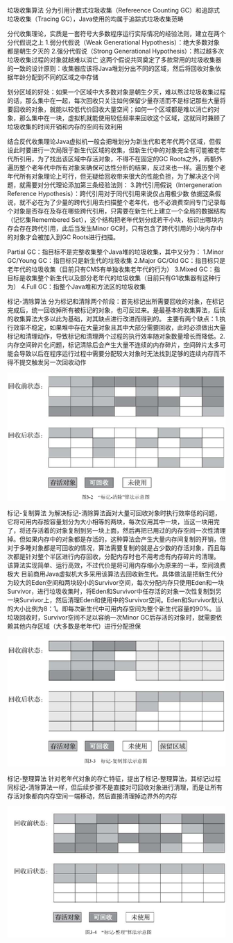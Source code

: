垃圾收集算法
分为引用计数式垃圾收集（Refereence Counting GC）和追踪式垃圾收集（Tracing GC），Java使用的均属于追踪式垃圾收集范畴

分代收集理论，实质是一套符号大多数程序运行实际情况的经验法则，建立在两个分代假说之上
1.弱分代假说（Weak Generational Hypothesis）：绝大多数对象都是朝生夕灭的
2.强分代假说（Strong Generational Hypothesis）：熬过越多次垃圾收集过程的对象就越难以消亡
这两个假说共同奠定了多款常用的垃圾收集器的一致的设计原则：收集器应该将Java堆划分出不同的区域，然后将回收对象依据年龄分配到不同的区域之中存储

划分区域的好处：如果一个区域中大多数对象是朝生夕灭，难以熬过垃圾收集过程的话，那么集中在一起，每次回收只关注如何保留少量存活而不是标记那些大量将要回收的对象，就能以较低代价回收大量空间；如何一个区域都是难以消亡的对象，那么集中在一块，虚拟机就能使用较低频率来回收这个区域，这就同时兼顾了垃圾收集的时间开销和内存的空间有效利用

结合反代收集理论Java虚拟机一般会把堆划分为新生代和老年代两个区域，但假设此时要进行一次局限于新生代区域的收集，但新生代中的对象完全有可能被老年代所引用，为了找出该区域中存活对象，不得不在固定的GC Roots之外，再额外遍历整个老年代中所有对象来确保可达性分析的结果，反过来也一样。遍历整个老年代所有对象理论上可行，但无疑给回收带来很大的性能负担，为了解决这个问题，就需要对分代理论添加第三条经验法则：
3.跨代引用假说（Intergeneration Reference Hypothesis）：跨代引用对于同代引用来说仅占用极少数
依据这条假说，就不必在为了少量的跨代引用去扫描整个老年代，也不必浪费空间专门记录每个对象是否存在及存在哪些跨代引用，只需要在新生代上建立一个全局的数据结构（记忆集Remembered Set），这个结构把老年代划分成若干小块，标识出哪块内存会存在跨代引用，此后当发生Minor GC时，只有包含了跨代引用的小块内存中的对象才会被加入到GC Roots进行扫描。

Partial GC：指目标不是完整收集整个Java堆的垃圾收集，其中又分为：
1.Minor GC/Young GC：指目标只是新生代的垃圾收集
2.Major GC/Old GC：指目标只是老年代的垃圾收集（目前只有CMS有单独收集老年代的行为）
3.Mixed GC：指目标是收集整个新生代以及部分老年代的垃圾收集（目前只有G1收集器有这种行为）
4.Full GC：指整个Java堆和方法区的垃圾收集



标记-清除算法
分为标记和清除两个阶段：首先标记出所需要回收的对象，在标记完成后，统一回收掉所有被标记的对象，也可反过来。是最基本的收集算法，后续的收集算法大多以此为基础，对其缺点进行改进而得到的。
主要有两个缺点：1.执行效率不稳定，如果堆中存在大量对象且其中大部分需要回收，此时必须做出大量标记和清理动作，导致标记和清理两个过程的执行效率随对象数量增长而降低。2.内存空间碎片化问题，标记清除后会产生大量不连续的内存碎片，空间碎片太多可能会导致以后在程序运行过程中需要分配较大对象时无法找到足够的连续内存而不得不提交触发另一次回收动作

![image-20201105141606115](image-20201105141606115.png)

标记-复制算法
为解决标记-清除算法面对大量可回收对象时执行效率低的问题，它将可用内存按容量划分为大小相等的两块，每次仅用其中一块，当这一块用完了，将还存活着的对象复制到另一块上面，然后再把已用过的内存空间一次性清理掉。但如果内存中的对象都是存活的，这种算法会产生大量内存间复制的开销，但对于多睡对象都是可回收的情况，算法需要复制的就是占少数的存活对象，而且每次都是针对整个半区进行内存回收，分配内存时也不用考虑有内存碎片的清理。
该算法实现简单、运行高效，不过代价是将可用内存缩小为原来的一半，空间浪费极大
目前商用Java虚拟机大多采用该算法去回收新生代。具体做法是把新生代分为较大的Eden空间和两块较小的Survivor空间，每次分配内存只使用Eden和一块Survivor，进行垃圾收集时，将Eden和Survivor中任存活的对象一次性复制到另一块Survivor上，然后清理Eden和使用中的Survivor空间。Eden和Survivor默认的大小比例为8：1。即每次新生代中可用内存空间为整个新生代容量的90%。当垃圾回收时，Survivor空间不足以容纳一次Minor GC后存活的对象时，就需要依赖其他内存区域（大多数是老年代）进行分配担保

![image-20201105142229906](image-20201105142229906.png)

标记-整理算法
针对老年代对象的存亡特征，提出了标记-整理算法，其标记过程同标记-清除算法一样，但后续步骤不是直接对可回收对象进行清理，而是让所有存活对象都向内存空间一端移动，然后直接清理掉边界外的内存

![image-20201105150115645](image-20201105150115645.png)











